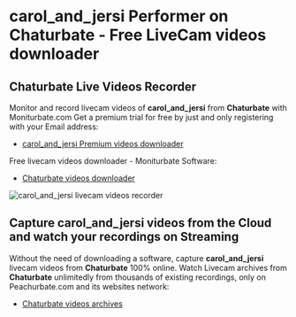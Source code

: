 # carol_and_jersi Performer on Chaturbate - Free LiveCam videos downloader

## Chaturbate Live Videos Recorder

Monitor and record livecam videos of **carol_and_jersi** from **Chaturbate** with Moniturbate.com
Get a premium trial for free by just and only registering with your Email address:
* [carol_and_jersi Premium videos downloader](https://moniturbate.com/request-demo-licence-key.html)

Free livecam videos downloader - Moniturbate Software:
* [Chaturbate videos downloader](https://moniturbate.com/moniturbate-download-software.html)

![carol_and_jersi livecam videos recorder](https://peachurnet.com/templates/moniturbate-software.png)


## Capture carol_and_jersi videos from the Cloud and watch your recordings on Streaming

Without the need of downloading a software, capture **carol_and_jersi** livecam videos from **Chaturbate** 100% online.
Watch Livecam archives from **Chaturbate** unlimitedly from thousands of existing recordings, only on Peachurbate.com and its websites network:
* [Chaturbate videos archives](https://peachurnet.com/)